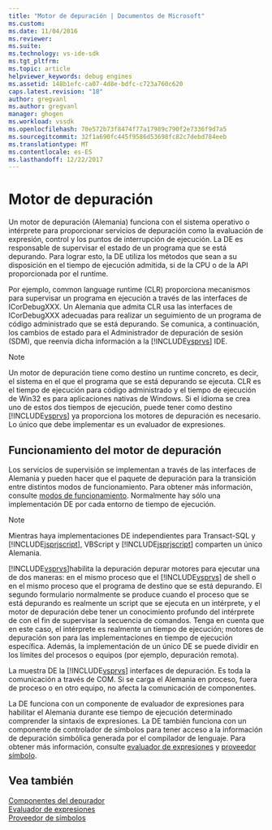 ```yaml
---
title: "Motor de depuración | Documentos de Microsoft"
ms.custom: 
ms.date: 11/04/2016
ms.reviewer: 
ms.suite: 
ms.technology: vs-ide-sdk
ms.tgt_pltfrm: 
ms.topic: article
helpviewer_keywords: debug engines
ms.assetid: 148b1efc-ca07-4d8e-bdfc-c723a760c620
caps.latest.revision: "18"
author: gregvanl
ms.author: gregvanl
manager: ghogen
ms.workload: vssdk
ms.openlocfilehash: 70e572b73f8474f77a17989c790f2e7336f9d7a5
ms.sourcegitcommit: 32f1a690fc445f9586d53698fc82c7debd784eeb
ms.translationtype: MT
ms.contentlocale: es-ES
ms.lasthandoff: 12/22/2017
---
```

# <a name="debug-engine"></a>Motor de depuración
Un motor de depuración (Alemania) funciona con el sistema operativo o intérprete para proporcionar servicios de depuración como la evaluación de expresión, control y los puntos de interrupción de ejecución. La DE es responsable de supervisar el estado de un programa que se está depurando. Para lograr esto, la DE utiliza los métodos que sean a su disposición en el tiempo de ejecución admitida, si de la CPU o de la API proporcionada por el runtime.  
  
 Por ejemplo, common language runtime (CLR) proporciona mecanismos para supervisar un programa en ejecución a través de las interfaces de ICorDebugXXX. Un Alemania que admita CLR usa las interfaces de ICorDebugXXX adecuadas para realizar un seguimiento de un programa de código administrado que se está depurando. Se comunica, a continuación, los cambios de estado para el Administrador de depuración de sesión (SDM), que reenvía dicha información a la [!INCLUDE[vsprvs](../../code-quality/includes/vsprvs_md.md)] IDE.  
  
> [!NOTE]
>  Un motor de depuración tiene como destino un runtime concreto, es decir, el sistema en el que el programa que se está depurando se ejecuta. CLR es el tiempo de ejecución para código administrado y el tiempo de ejecución de Win32 es para aplicaciones nativas de Windows. Si el idioma se crea uno de estos dos tiempos de ejecución, puede tener como destino [!INCLUDE[vsprvs](../../code-quality/includes/vsprvs_md.md)] ya proporciona los motores de depuración es necesario. Lo único que debe implementar es un evaluador de expresiones.  
  
## <a name="debug-engine-operation"></a>Funcionamiento del motor de depuración  
 Los servicios de supervisión se implementan a través de las interfaces de Alemania y pueden hacer que el paquete de depuración para la transición entre distintos modos de funcionamiento. Para obtener más información, consulte [modos de funcionamiento](../../extensibility/debugger/operational-modes.md). Normalmente hay sólo una implementación DE por cada entorno de tiempo de ejecución.  
  
> [!NOTE]
>  Mientras haya implementaciones DE independientes para Transact-SQL y [!INCLUDE[jsprjscript](../../debugger/debug-interface-access/includes/jsprjscript_md.md)], VBScript y [!INCLUDE[jsprjscript](../../debugger/debug-interface-access/includes/jsprjscript_md.md)] comparten un único Alemania.  
  
 [!INCLUDE[vsprvs](../../code-quality/includes/vsprvs_md.md)]habilita la depuración depurar motores para ejecutar una de dos maneras: en el mismo proceso que el [!INCLUDE[vsprvs](../../code-quality/includes/vsprvs_md.md)] de shell o en el mismo proceso que el programa de destino que se está depurando. El segundo formulario normalmente se produce cuando el proceso que se está depurando es realmente un script que se ejecuta en un intérprete, y el motor de depuración debe tener un conocimiento profundo del intérprete de con el fin de supervisar la secuencia de comandos. Tenga en cuenta que en este caso, el intérprete es realmente un tiempo de ejecución; motores de depuración son para las implementaciones en tiempo de ejecución específica. Además, la implementación de un único DE se puede dividir en los límites del procesos o equipos (por ejemplo, depuración remota).  
  
 La muestra DE la [!INCLUDE[vsprvs](../../code-quality/includes/vsprvs_md.md)] interfaces de depuración. Es toda la comunicación a través de COM. Si se carga el Alemania en proceso, fuera de proceso o en otro equipo, no afecta la comunicación de componentes.  
  
 La DE funciona con un componente de evaluador de expresiones para habilitar el Alemania durante ese tiempo de ejecución determinado comprender la sintaxis de expresiones. La DE también funciona con un componente de controlador de símbolos para tener acceso a la información de depuración simbólica generada por el compilador de lenguaje. Para obtener más información, consulte [evaluador de expresiones](../../extensibility/debugger/expression-evaluator.md) y [proveedor símbolo](../../extensibility/debugger/symbol-provider.md).  
  
## <a name="see-also"></a>Vea también  
 [Componentes del depurador](../../extensibility/debugger/debugger-components.md)   
 [Evaluador de expresiones](../../extensibility/debugger/expression-evaluator.md)   
 [Proveedor de símbolos](../../extensibility/debugger/symbol-provider.md)